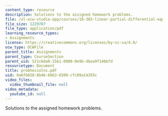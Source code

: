 ```yaml
---
content_type: resource
description: Solutions to the assigned homework problems.
file: /ol-ocw-studio-app/courses/18-303-linear-partial-differential-equations-fall-2006/9a6fb0288b4666638309cfc09a14355c_probheisolns.pdf
file_size: 1229787
file_type: application/pdf
learning_resource_types:
- Assignments
license: https://creativecommons.org/licenses/by-nc-sa/4.0/
ocw_type: OCWFile
parent_title: Assignments
parent_type: CourseSection
parent_uid: 521c6da8-15b1-0900-0e9b-dbea9f146bfd
resourcetype: Document
title: probheisolns.pdf
uid: 9a6fb028-8b46-6663-8309-cfc09a14355c
video_files:
  video_thumbnail_file: null
video_metadata:
  youtube_id: null
---
```

Solutions to the assigned homework problems.